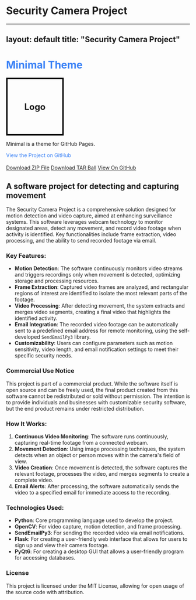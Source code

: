 # Security Camera Project

---
layout: default
title: "Security Camera Project"
---

<div style="text-align: left;">
    <h1 style="color: #3b82f6;">Minimal Theme</h1>
    <div style="border: 4px solid black; width: 150px; height: 150px; display: flex; align-items: center; justify-content: center;">
        <p style="font-size: 24px; font-weight: bold;">Logo</p>
    </div>
    <p>Minimal is a theme for GitHub Pages.</p>
    <a href="https://github.com/your-repo-link" target="_blank" style="color: #3b82f6; text-decoration: none;">View the Project on GitHub</a>
    <br><br>
    <div>
        <a href="https://github.com/your-repo-link/archive/main.zip" class="button">Download ZIP File</a>
        <a href="https://github.com/your-repo-link/tarball/main" class="button">Download TAR Ball</a>
        <a href="https://github.com/your-repo-link" class="button">View On GitHub</a>
    </div>
</div>

## A software project for detecting and capturing movement ##

The Security Camera Project is a comprehensive solution designed for motion detection and video capture, aimed at enhancing surveillance systems. This software leverages webcam technology to monitor designated areas, detect any movement, and record video footage when activity is identified. Key functionalities include frame extraction, video processing, and the ability to send recorded footage via email.

### Key Features:
- **Motion Detection**: The software continuously monitors video streams and triggers recordings only when movement is detected, optimizing storage and processing resources.
- **Frame Extraction**: Captured video frames are analyzed, and rectangular regions of interest are identified to isolate the most relevant parts of the footage.
- **Video Processing**: After detecting movement, the system extracts and merges video segments, creating a final video that highlights the identified activity.
- **Email Integration**: The recorded video footage can be automatically sent to a predefined email address for remote monitoring, using the self-developed `SendEmailPy3` library.
- **Customizability**: Users can configure parameters such as motion sensitivity, video length, and email notification settings to meet their specific security needs.

### Commercial Use Notice

This project is part of a commercial product. While the software itself is open source and can be freely used, the final product created from this software cannot be redistributed or sold without permission. The intention is to provide individuals and businesses with customizable security software, but the end product remains under restricted distribution.

### How It Works:
1. **Continuous Video Monitoring**: The software runs continuously, capturing real-time footage from a connected webcam.
2. **Movement Detection**: Using image processing techniques, the system detects when an object or person moves within the camera's field of view.
3. **Video Creation**: Once movement is detected, the software captures the relevant footage, processes the video, and merges segments to create a complete video.
4. **Email Alerts**: After processing, the software automatically sends the video to a specified email for immediate access to the recording.

### Technologies Used:
- **Python**: Core programming language used to develop the project.
- **OpenCV**: For video capture, motion detection, and frame processing.
- **SendEmailPy3**: For sending the recorded video via email notifications.
- **Flask**: For creating a user-friendly web interface that allows for users to sign up and view their camera footage.
- **PyQt6**: For creating a desktop GUI that allows a user-friendly program for accessing databases.

### License

This project is licensed under the MIT License, allowing for open usage of the source code with attribution.
